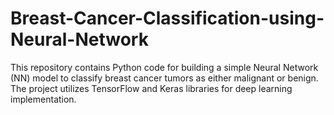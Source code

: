 # Breast-Cancer-Classification-using-Neural-Network
This repository contains Python code for building a simple Neural Network (NN) model to classify breast cancer tumors as either malignant or benign. The project utilizes TensorFlow and Keras libraries for deep learning implementation.
